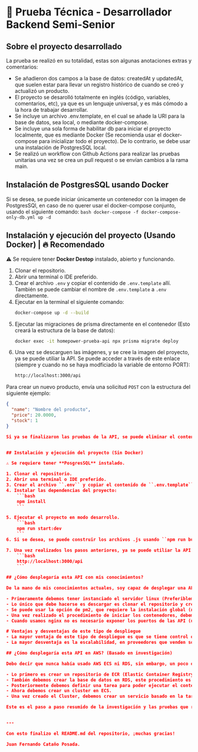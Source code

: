 # 📝 Prueba Técnica - Desarrollador Backend Semi-Senior


## Sobre el proyecto desarrollado

La prueba se realizó en su totalidad, estas son algunas anotaciones extras y comentarios:
- Se añadieron dos campos a la base de datos: createdAt y updatedAt, que suelen estar para llevar un registro histórico de cuando se creó y actualizó un producto.
- El proyecto se desarolló totalmente en inglés (código, variables, comentarios, etc), ya que es un lenguaje universal, y es más cómodo a la hora de trabajar desarrollar.
- Se incluye un archivo .env.template, en el cual se añade la URI para la base de datos, sea local, o mediante docker-compose.
- Se incluye una sola forma de habilitar db para iniciar el proyecto localmente, que es mediante Docker (Se recomienda usar el docker-compose para inicializar todo el proyecto). De lo contrario, se debe usar una instalación de PostgresSQL local.
- Se realizó un workflow con Github Actions para realizar las pruebas unitarias una vez se crea un pull request o se envían cambios a la rama main.

## Instalación de PostgresSQL usando Docker

Si se desea, se puede iniciar únicamente un contenedor con la imagen de PostgresSQl, en caso de no querer usar el docker-compose conjunto, usando el siguiente comando:
    ```bash
    docker-compose -f docker-compose-only-db.yml up -d
    ```

## Instalación y ejecución del proyecto (Usando Docker) | 🔥 Recomendado

⚠️ Se requiere tener **Docker Destop** instalado, abierto y funcionando.

1. Clonar el repositorio.
2. Abrir una terminal o IDE preferido.
4. Crear el archivo ``.env`` y copiar el contenido de ``.env.template`` allí. También se puede cambiar el nombre de ``.env.template`` a ``.env`` directamente.
3. Ejecutar en la terminal el siguiente comando:
    ```bash
    docker-compose up -d --build
    ```
4. Ejecutar las migraciones de prisma directamente en el contenedor (Esto creará la estructura de la base de datos):
    ```bash
    docker exec -it homepower-prueba-api npx prisma migrate deploy
    ```
5. Una vez se descarguen las imágenes, y se cree la imagen del proyecto, ya se puede utiliar la API. Se puede acceder a través de este enlace (siempre y cuando no se haya modficiado la variable de entorno PORT):
    ```bash
    http://localhost:3000/api
    ```

Para crear un nuevo producto, envía una solicitud `POST` con la estructura del siguiente ejemplo:

```json
{
  "name": "Nombre del producto",
  "price": 20.0000,
  "stock": 1
}

Si ya se finalizaron las pruebas de la API, se puede eliminar el contenedor y los volúmenes usando el comando ``docker-compose down -v``.


## Instalación y ejecución del proyecto (Sin Docker)

⚠️ Se requiere tener **PosgresSQL** instalado.

1. Clonar el repositorio.
2. Abrir una terminal o IDE preferido.
3. Crear el archivo ``.env`` y copiar el contenido de ``.env.template`` allí. También se puede cambiar el nombre de ``.env.template`` a ``.env`` directamente.
4. Instalar las dependencias del proyecto:
    ```bash
    npm install
    ```

5. Ejecutar el proyecto en modo desarrollo.
    ```bash
    npm run start:dev
    ```
6. Si se desea, se puede construir los archivos .js usando ``npm run build``, simulando un "despliegue a producción".

7. Una vez realizados los pasos anteriores, ya se puede utiliar la API. Se puede acceder a través de este enlace (siempre y cuando no se haya modficiado la variable de entorno PORT):
    ```bash
    http://localhost:3000/api
    ```

## ¿Cómo desplegaría esta API con mis conocimientos?

De la mano de mis conocimientos actuales, soy capaz de desplegar una API (o sitios web) en un servidor Linux (En AWS, EC2, en Google Cloud, Compute Engine/Virtual Machine) usando Docker o pm2 + el servidor web/proxy nginx. Daré un paso a paso resumido en este caso.

- Primeramente debemos tener instanciado el servidor linux (Preferiblemente Ubuntu o Debian), e instalar Docker Engine y nginx. (También se puede iniciar con una imagen de nginx desde Docker).
- Lo único que debe hacerse es descargar es clonar el repositorio y crear usar el docker-compose para crear las imágenes e iniciar los contenedores.
- Se puede usar la opción de pm2, que requiere la instalación global (npm i -g pm2), y este permite mantener la API iniciada en segundo plano. Se puede habilitar que en caso de alguna caída del servidor, se vuelva a iniciar una vez se restablezca, igual que en Docker.
- Una vez realizado el procedimiento de iniciar los contenedores, debemos crear la configuración de nginx para que sirva el puerto 3000 como "sitio web", actuando como un proxy. Nos permite mostrar el puerto 3000 directamente en un DNS como apipruebatecnica.homepower.com, por ejemplo. En mi caso, uso Certbox para generar certificados SSL para los proyectos.
- Cuando usamos nginx no es necesario exponer los puertos de las API (u otros proyectos) para que sea accesible en internet.

# Ventajas y desventajas de este tipo de despliegue
- La mayor ventaja de este tipo de despliegue es que se tiene control de absolutamente todo el servidor.
- La mayor desventaja es la escalabilidad, en proveedores que venden solo un servidor con cierto hardware, nos permite ir hasta el límite (o casi) de ese hardware, y no más. Si se lleva al máximo de capacidad, no se podrá escalar fácilmente. Se tendrá que usar un balanceador de carga, o migrar a soluciones Cloud, como es el caso de AWS, que puede mejorar recursos o crear más instancias automáticamente (y balancear carga) a medida del uso de los sistemas.

## ¿Cómo desplegaría esta API en AWS? (Basado en investigación)

Debo decir que nunca había usado AWS ECS ni RDS, sin embargo, un poco de investigación me ayudó a obtener información y obtener un aprendizaje. Realicé el procedimiento usando la capa gratuita de AWS.

- Lo primero es crear un repositorio de ECR (Elastic Container Registry) para poder subir la imagen de Docker, crucial para poder desplegar en ECS.
- También debemos crear la base de datos en RDS, este procedimiento es muy sencillo. Allí había una opción para usar AWS Secrets Manager para las credenciales de la base de datos. (Que es un servicio de almacenamiento de credenciales. La función más importante que encontré es la rotación automática de credenciales que permite cambiar periódicamente las credenciales de servicios como bases de datos sin interrumpir el acceso a las aplicaciones que las usan.)
- Posteriormente debemos definir una tarea para poder ejecutar el contenedor. Aquí definimos las variables de entorno que usará el contenedor. Debe incluirse el acceso a la base de datos. (No descubrí aún cómo se puede integrar AWS Secrets Manager en este caso)
- Ahora debemos crear un cluster en ECS.
- Una vez creado el Cluster, debemos crear un servicio basado en la tarea creada previamente. 

Este es el paso a paso resumido de la investigación y las pruebas que realicé con la capa gratuita de AWS, hay algunas configuraciones extras como mapeo de puertos, redes, etc, que deben ser tenidas en cuenta para un correcto funcionamiento.


---

Con esto finalizo el README.md del repositorio, ¡muchas gracias!

Juan Fernando Cataño Posada.
